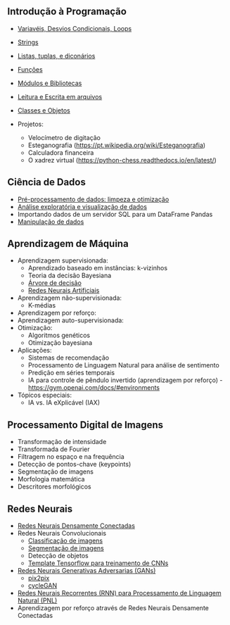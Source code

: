 ## Introdução à Programação

- [Variavéis, Desvios Condicionais, Loops](https://colab.research.google.com/drive/19Epp9hODoB9ylK4rRUwPstN91vPm1kRB?usp=sharing)
- [Strings](https://colab.research.google.com/drive/1GB8GjLSYS54aELlP53bcIcqz460xJQjM?usp=sharing)
- [Listas, tuplas, e diconários](https://colab.research.google.com/drive/1A82un8_kg1f1E6Z8ZLD8cX5Wi8d0zwQn?usp=sharing)
- [Funções](https://colab.research.google.com/drive/1NBSkmlfO1TSJ0P4dZXWHdA_1MNyjEnDV?usp=sharing)
- [Módulos e Bibliotecas](https://colab.research.google.com/drive/1ZDNeSeJbxb_B80pIrtZr-5RH_NCkQNtY?usp=sharing)
- [Leitura e Escrita em arquivos](https://colab.research.google.com/drive/1fgPrBqN-RJMMwjPdM4YJWqvCrPV1IUte?usp=sharing)
- [Classes e Objetos](https://colab.research.google.com/drive/1Ktw62cnrxYMZSal-pt0366PQmDFJat1M?usp=sharing)

- Projetos:
  - Velocímetro de digitação
  - Esteganografia (https://pt.wikipedia.org/wiki/Esteganografia)
  - Calculadora financeira
  - O xadrez virtual (https://python-chess.readthedocs.io/en/latest/)

## Ciência de Dados

- [Pré-processamento de dados: limpeza e otimização](https://colab.research.google.com/drive/1Ihc68T-fLy5kqj1Ypxt9TuVtSnvdBNpQ?usp=sharing)
- [Análise exploratória e visualização de dados](https://colab.research.google.com/drive/11ZYHbqOkY_OAZD-XlfsxjGR7ckPsmbqQ?usp=sharing)
- Importando dados de um servidor SQL para um DataFrame Pandas
- [Manipulação de dados](https://www.analyticsvidhya.com/blog/2021/03/pandas-functions-for-data-analysis-and-manipulation/)

## Aprendizagem de Máquina

- Aprendizagem supervisionada:
  - Aprendizado baseado em instâncias: k-vizinhos
  - Teoria da decisão Bayesiana
  - [Árvore de decisão](https://colab.research.google.com/drive/1JKeYVAviZzwbiWhbMySCDa29DDFGMdAm?usp=sharing)
  - [Redes Neurais Artificiais](https://colab.research.google.com/drive/1wzv0X_Ze_OcTqvoISrw_j0pIsHnQ4Wg5?usp=sharing)
- Aprendizagem não-supervisionada:
  - K-médias 
- Aprendizagem por reforço:
- Aprendizagem auto-supervisionada:
- Otimização:
  - Algoritmos genéticos
  - Otimização bayesiana
- Aplicações:
  - Sistemas de recomendação
  - Processamento de Linguagem Natural para análise de sentimento
  - Predição em séries temporais
  - IA para controle de pêndulo invertido (aprendizagem por reforço) - https://gym.openai.com/docs/#environments 
- Tópicos especiais:
  - IA vs. IA eXplicável (IAX)

## Processamento Digital de Imagens

- Transformação de intensidade
- Transformada de Fourier
- Filtragem no espaço e na frequência
- Detecção de pontos-chave (keypoints)
- Segmentação de imagens
- Morfologia matemática
- Descritores morfológicos

## Redes Neurais

- [Redes Neurais Densamente Conectadas](https://colab.research.google.com/drive/1wzv0X_Ze_OcTqvoISrw_j0pIsHnQ4Wg5?usp=sharing)
- Redes Neurais Convolucionais
  - [Classificação de imagens](https://colab.research.google.com/drive/1yQcBaB3WH6wBi52hInO-G17l3Qp-1_jl?usp=sharing)
  - [Segmentação de imagens](https://colab.research.google.com/drive/1-8AYgtTgsdbkKXq8pT5B7B3avxx5pfOz?usp=sharing)
  - Detecção de objetos 
  - [Template Tensorflow para treinamento de CNNs](https://colab.research.google.com/drive/1Gma57N7rUy1RdYtLRtPlPHpjd_iygaIT?usp=sharing)
- [Redes Neurais Generativas Adversarias (GANs)](https://colab.research.google.com/drive/1XT7EYRI1Rpon5bFVnQ_CBeYGA7m2sdcl?usp=sharing) 
  - [pix2pix](https://colab.research.google.com/github/tensorflow/docs/blob/master/site/en/tutorials/generative/pix2pix.ipynb#scrollTo=qmkj-80IHxnd)
  - [cycleGAN](https://colab.research.google.com/github/tensorflow/docs/blob/master/site/en/tutorials/generative/cyclegan.ipynb)
- [Redes Neurais Recorrentes (RNN) para Processamento de Linguagem Natural (PNL)](https://colab.research.google.com/drive/1UEY-LeVrLAjjpZJkCevt0MLx3pLPKuoL)
- Aprendizagem por reforço através de Redes Neurais Densamente Conectadas
